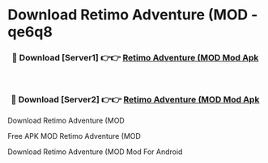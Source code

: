 # Download Retimo Adventure (MOD - qe6q8



<div align="center">
<h3>🔴 Download [Server1] 👉👉 <a href="https://momento.my/?title=Retimo_Adventure_(MOD">Retimo Adventure (MOD Mod Apk</a></h3><br>

<h3>🔴 Download [Server2] 👉👉 <a href="https://momento.my/?title=Retimo_Adventure_(MOD">Retimo Adventure (MOD Mod Apk</a></h3>
</div>



Download Retimo Adventure (MOD 

Free APK MOD Retimo Adventure (MOD 

Download Retimo Adventure (MOD Mod For Android
